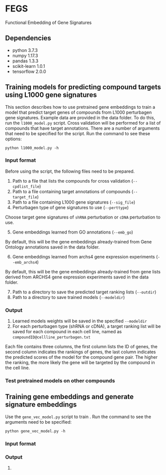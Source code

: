 # FEGS
Functional Embedding of Gene Signatures

## Dependencies
- python 3.7.3</br>
- numpy 1.17.3</br>
- pandas 1.3.3</br>
- scikit-learn 1.0.1</br>
- tensorflow 2.0.0</br>

## Training models for predicting compound targets using L1000 gene signatures
This section describes how to use pretrained gene embeddings to train a model that predict target genes of compounds from L1000 perturbagen gene signatures. Example data are provided in the data folder. To do this, run the `l1000_model.py` script. Cross validation will be performed for a list of compounds that have target annotations. There are a number of arguments that need to be specified for the script. Run the command to see these options:
```
python l1000_model.py -h
```
### Input format
Before using the script, the following files need to be prepared.
1. Path to a file that lists the compounds for cross validation (`--cpdlist_file`)
2. Path to a file containing target annotations of compounds (`--target_file`)
3. Path to a file containing L1000 gene signatures (`--sig_file`)
4. Perturbagen type of gene signatures to use (`--perttype`)

  Choose target gene signatures of `shRNA` perturbation or `cDNA` perturbation to use.

5. Gene embeddings learned from GO annotations (`--emb_go`)

  By default, this will be the gene embeddings already-trained from Gene Ontology annotations saved in the data folder.

6. Gene embeddings learned from archs4 gene expression experiments (`--emb_archs4`)

  By default, this will be the gene embeddings already-trained from gene lists derived from ARCHS4 gene expression experiments saved in the data folder.

7. Path to a directory to save the predicted target ranking lists (`--outdir`)
8. Path to a directory to save trained models (`--modeldir`)

### Output
1. Learned models weights will be saved in the specified `--modeldir`
2. For each perturbagen type (shRNA or cDNA), a target ranking list will be saved for each compound in each cell line, named as `compoundID@cellline_perturbagen.txt`

Each file contains three columns, the first column lists the ID of genes, the second column indicates the rankings of genes, the last column indicates the predicted scores of the model for the compound gene pair. The higher the ranking, the more likely the gene will be targeted by the compound in the cell line.

### Test pretrained models on other compounds


## Training gene embeddings and generate signature embeddings
Use the `gene_vec_model.py` script to train . Run the command to see the arguments need to be specified:
```
python gene_vec_model.py -h
```
### Input format

### Output
1.
